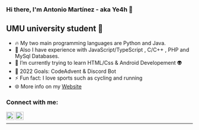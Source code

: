 ### Hi there, I'm Antonio Martínez - aka Ye4h 👋


## UMU university student 📖

- 🔥 My two main programming languages are Python and Java.
- 👯 Also I have experience with JavaScript/TypeScript , C/C++ , PHP and MySql Databases.
- 🌱 I’m currently trying to learn HTML/Css & Android Developement 👽
- 🥅 2022 Goals: CodeAdvent & Discord Bot
- ⚡ Fun fact: I love sports such as cycling and running
- 🌐 More info on my [Website](https://antoniomrtz.github.io/Antonio-Martinez-Portafolio/)


### Connect with me:

[<img align="left" alt="Antonio Martínez | Instagram" width="22px" src="https://cdn.jsdelivr.net/npm/simple-icons@v3/icons/instagram.svg" />][instagram]
[<img align="left" alt="Antonio Martínez | Spotify" width="22px" src="https://cdn.jsdelivr.net/npm/simple-icons@v3/icons/spotify.svg" />][spotify]

<br />



---





[instagram]: https://www.instagram.com/antonio_martin3z/
[spotify]: https://open.spotify.com/user/vlaq4n0vv2qlx5yxzuwhibryc?si=1e9d20f0dd664fac
